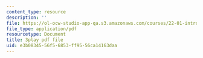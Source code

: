 ```yaml
---
content_type: resource
description: ''
file: https://ol-ocw-studio-app-qa.s3.amazonaws.com/courses/22-01-introduction-to-nuclear-engineering-and-ionizing-radiation-fall-2016/e3b0834556f56853ff9556ca14163daa_RW2DPHAoXiQ.pdf
file_type: application/pdf
resourcetype: Document
title: 3play pdf file
uid: e3b08345-56f5-6853-ff95-56ca14163daa
---
```

